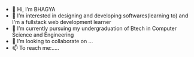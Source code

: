 - 👋 Hi, I’m BHAGYA
- 👀 I’m interested in designing and developing softwares(learning to) and I'm a fullstack web development learner
- 🌱 I’m currently pursuing my undergraduation of Btech in Computer Science and Engineering
- 💞️ I’m looking to collaborate on ...
- 📫 To reach me:..... 

<!---
Bhagyaaj/Bhagyaaj is a ✨ special ✨ repository because its `README.md` (this file) appears on your GitHub profile.
You can click the Preview link to take a look at your changes.
--->
